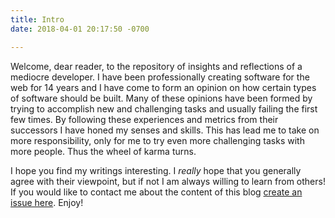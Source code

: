 ```yaml
---
title: Intro
date: 2018-04-01 20:17:50 -0700

---
```

Welcome, dear reader, to the repository of insights and reflections of a mediocre developer. I have been professionally creating software for the web for 14 years and I have come to form an opinion on how certain types of software should be built. Many of these opinions have been formed by trying to accomplish new and challenging tasks and usually failing the first few times. By following these experiences and metrics from their successors I have honed my senses and skills. This has lead me to take on more responsibility, only for me to try even more challenging tasks with more people. Thus the wheel of karma turns.

I hope you find my writings interesting. I _really_ hope that you generally agree with their viewpoint, but if not I am always willing to learn from others! If you would like to contact me about the content of this blog [create an issue here](https://github.com/logicalbomb/logicalbomb.github.io/issues). Enjoy!